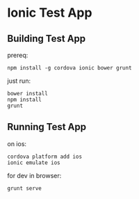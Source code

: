 Ionic Test App
==========

Building Test App
---------
prereq: 

    npm install -g cordova ionic bower grunt

just run:

    bower install
    npm install
    grunt
    
Running Test App
----------

on ios: 

    cordova platform add ios
    ionic emulate ios

for dev in browser:

    grunt serve
